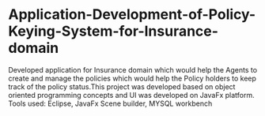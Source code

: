 # Application-Development-of-Policy-Keying-System-for-Insurance-domain
Developed application for Insurance domain which would help the Agents to create and manage the policies which would help the Policy holders to keep track of the policy status.This project was developed based on object oriented programming concepts and UI was developed on JavaFx platform. Tools used: Eclipse, JavaFx Scene builder, MYSQL workbench
